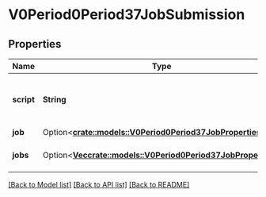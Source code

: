 # V0Period0Period37JobSubmission

## Properties

Name | Type | Description | Notes
------------ | ------------- | ------------- | -------------
**script** | **String** | Executable script (full contents) to run in batch step | 
**job** | Option<[**crate::models::V0Period0Period37JobProperties**](v0.0.37_job_properties.md)> |  | [optional]
**jobs** | Option<[**Vec<crate::models::V0Period0Period37JobProperties>**](v0.0.37_job_properties.md)> | Properties of an HetJob | [optional]

[[Back to Model list]](../README.md#documentation-for-models) [[Back to API list]](../README.md#documentation-for-api-endpoints) [[Back to README]](../README.md)


